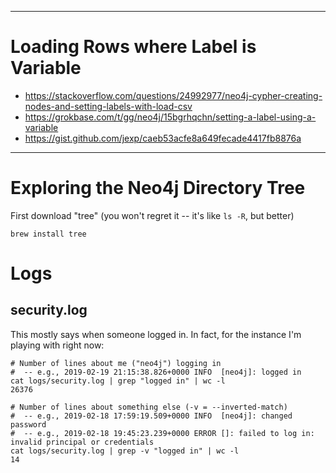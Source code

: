 ---------------------


# Loading Rows where Label is Variable

* https://stackoverflow.com/questions/24992977/neo4j-cypher-creating-nodes-and-setting-labels-with-load-csv
* https://grokbase.com/t/gg/neo4j/15bgrhqchn/setting-a-label-using-a-variable
* https://gist.github.com/jexp/caeb53acfe8a649fecade4417fb8876a


-----------------------------------------

# Exploring the Neo4j Directory Tree

First download "tree" (you won't regret it -- it's like `ls -R`, but better)
```
brew install tree
```


# Logs
## security.log
This mostly says when someone logged in.  In fact, for the instance I'm playing with right now:

```
# Number of lines about me ("neo4j") logging in
#  -- e.g., 2019-02-19 21:15:38.826+0000 INFO  [neo4j]: logged in
cat logs/security.log | grep "logged in" | wc -l
26376

# Number of lines about something else (-v = --inverted-match)
#  -- e.g., 2019-02-18 17:59:19.509+0000 INFO  [neo4j]: changed password
#  -- e.g., 2019-02-18 19:45:23.239+0000 ERROR []: failed to log in: invalid principal or credentials
cat logs/security.log | grep -v "logged in" | wc -l
14
```


